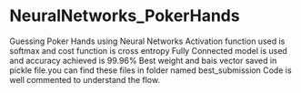# NeuralNetworks_PokerHands
Guessing Poker Hands using Neural Networks
Activation function used is softmax and cost function is cross entropy
Fully Connected model is used and accuracy achieved is 99.96%
Best weight and bais vector saved in pickle file.you can find these files in folder named best_submission
Code is well commented to understand the flow.
